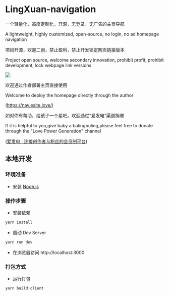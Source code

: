 ## 

# LingXuan-navigation

一个轻量化，高度定制化，开源，无登录，无广告的主页导航

A lightweight, highly customized, open-source, no login, no ad homepage navigation

项目开源，欢迎二创，禁止盈利，禁止开发锁定网页链接版本

Project open source, welcome secondary innovation, prohibit profit, prohibit development, lock webpage link versions

![](https://nav.esite.love/show.png)

欢迎通过作者部署主页直接使用

Welcome to deploy the homepage directly through the author

(https://nav.esite.love/)

如对你有帮助，给孩子一个星吧，欢迎通过“爱发电”渠道捐赠

If it is helpful to you,give baby a bulingbuling,please feel free to donate through the "Love Power Generation" channel

([爱发电 · 连接创作者与粉丝的会员制平台](https://afdian.com/a/LingXuan-navigation))

## 

## 本地开发

### 环境准备

- 安装 [Node.js](https://nodejs.org/en)

### 操作步骤

- 安装依赖

```sh
yarn install
```

- 启动 Dev Server

```sh
yarn run dev
```

- 在浏览器访问 http://localhost:3000

### 打包方式

- 运行打包

```sh
yarn build:client
```
